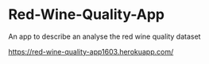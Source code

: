 # Red-Wine-Quality-App
An app to describe an analyse the red wine quality dataset

https://red-wine-quality-app1603.herokuapp.com/
